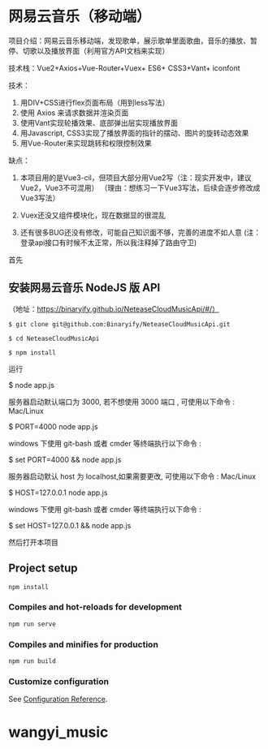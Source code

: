 # 网易云音乐（移动端）

项目介绍：网易云音乐移动端，发现歌单，展示歌单里面歌曲，音乐的播放、暂停、切歌以及播放界面（利用官方API文档来实现）

技术栈：Vue2+Axios+Vue-Router+Vuex+ ES6+ CSS3+Vant+ iconfont

技术：
1.	用DIV+CSS进行flex页面布局（用到less写法）
2.	使用 Axios 来请求数据并渲染页面
3.	使用Vant实现轮播效果、底部弹出层实现播放界面
4.	用Javascript, CSS3实现了播放界面的指针的摆动、图片的旋转动态效果
5.	用Vue-Router来实现跳转和权限控制效果

缺点：
1. 本项目用的是Vue3-cil，但项目大部分用Vue2写（注：现实开发中，建议Vue2，Vue3不可混用）
    （理由：想练习一下Vue3写法，后续会逐步修改成Vue3写法）

2. Vuex还没又组件模块化，现在数据显的很混乱

3. 还有很多BUG还没有修改，可能自己知识面不够，完善的进度不如人意
    (注：登录api接口有时候不太正常，所以我注释掉了路由守卫)

首先

## 安装网易云音乐 NodeJS 版 API
（地址：https://binaryify.github.io/NeteaseCloudMusicApi/#/）
```
$ git clone git@github.com:Binaryify/NeteaseCloudMusicApi.git

$ cd NeteaseCloudMusicApi

$ npm install
```
运行

$ node app.js

服务器启动默认端口为 3000, 若不想使用 3000 端口 , 可使用以下命令 : Mac/Linux

$ PORT=4000 node app.js

windows 下使用 git-bash 或者 cmder 等终端执行以下命令 :

$ set PORT=4000 && node app.js

服务器启动默认 host 为 localhost,如果需要更改, 可使用以下命令 : Mac/Linux

$ HOST=127.0.0.1 node app.js

windows 下使用 git-bash 或者 cmder 等终端执行以下命令 :

$ set HOST=127.0.0.1 && node app.js

然后打开本项目

## Project setup
```
npm install
```

### Compiles and hot-reloads for development
```
npm run serve
```

### Compiles and minifies for production
```
npm run build
```

### Customize configuration
See [Configuration Reference](https://cli.vuejs.org/config/).
# wangyi_music
